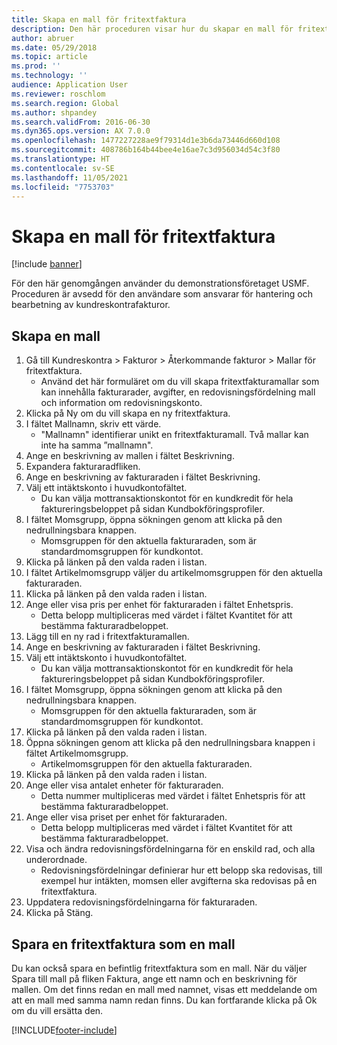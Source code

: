 ```yaml
---
title: Skapa en mall för fritextfaktura
description: Den här proceduren visar hur du skapar en mall för fritextfaktura.
author: abruer
ms.date: 05/29/2018
ms.topic: article
ms.prod: ''
ms.technology: ''
audience: Application User
ms.reviewer: roschlom
ms.search.region: Global
ms.author: shpandey
ms.search.validFrom: 2016-06-30
ms.dyn365.ops.version: AX 7.0.0
ms.openlocfilehash: 1477227228ae9f79314d1e3b6da73446d660d108
ms.sourcegitcommit: 408786b164b44bee4e16ae7c3d956034d54c3f80
ms.translationtype: HT
ms.contentlocale: sv-SE
ms.lasthandoff: 11/05/2021
ms.locfileid: "7753703"
---
```

# <a name="create-a-free-text-invoice-template"></a>Skapa en mall för fritextfaktura

[!include [banner](../includes/banner.md)]

För den här genomgången använder du demonstrationsföretaget USMF. Proceduren är avsedd för den användare som ansvarar för hantering och bearbetning av kundreskontrafakturor.

## <a name="create-a-template"></a>Skapa en mall

1. Gå till Kundreskontra > Fakturor > Återkommande fakturor > Mallar för fritextfaktura.
    * Använd det här formuläret om du vill skapa fritextfakturamallar som kan innehålla fakturarader, avgifter, en redovisningsfördelning mall och information om redovisningskonto.  
2. Klicka på Ny om du vill skapa en ny fritextfaktura.
3. I fältet Mallnamn, skriv ett värde.
    * "Mallnamn" identifierar unikt en fritextfakturamall. Två mallar kan inte ha samma ”mallnamn".  
4. Ange en beskrivning av mallen i fältet Beskrivning.
5. Expandera fakturaradfliken.
6. Ange en beskrivning av fakturaraden i fältet Beskrivning.
7. Välj ett intäktskonto i huvudkontofältet.
    * Du kan välja mottransaktionskontot för en kundkredit för hela faktureringsbeloppet på sidan Kundbokföringsprofiler.  
8. I fältet Momsgrupp, öppna sökningen genom att klicka på den nedrullningsbara knappen.
    * Momsgruppen för den aktuella fakturaraden, som är standardmomsgruppen för kundkontot.  
9. Klicka på länken på den valda raden i listan.
10. I fältet Artikelmomsgrupp väljer du artikelmomsgruppen för den aktuella fakturaraden.
11. Klicka på länken på den valda raden i listan.
12. Ange eller visa pris per enhet för fakturaraden i fältet Enhetspris.
    * Detta belopp multipliceras med värdet i fältet Kvantitet för att bestämma fakturaradbeloppet.  
13. Lägg till en ny rad i fritextfakturamallen.
14. Ange en beskrivning av fakturaraden i fältet Beskrivning.
15. Välj ett intäktskonto i huvudkontofältet.
    * Du kan välja mottransaktionskontot för en kundkredit för hela faktureringsbeloppet på sidan Kundbokföringsprofiler.  
16. I fältet Momsgrupp, öppna sökningen genom att klicka på den nedrullningsbara knappen.
    * Momsgruppen för den aktuella fakturaraden, som är standardmomsgruppen för kundkontot.  
17. Klicka på länken på den valda raden i listan.
18. Öppna sökningen genom att klicka på den nedrullningsbara knappen i fältet Artikelmomsgrupp.
    * Artikelmomsgruppen för den aktuella fakturaraden.  
19. Klicka på länken på den valda raden i listan.
20. Ange eller visa antalet enheter för fakturaraden.
    * Detta nummer multipliceras med värdet i fältet Enhetspris för att bestämma fakturaradbeloppet.  
21. Ange eller visa priset per enhet för fakturaraden. 
    * Detta belopp multipliceras med värdet i fältet Kvantitet för att bestämma fakturaradbeloppet.  
22. Visa och ändra redovisningsfördelningarna för en enskild rad, och alla underordnade.
    * Redovisningsfördelningar definierar hur ett belopp ska redovisas, till exempel hur intäkten, momsen eller avgifterna ska redovisas på en fritextfaktura.  
23. Uppdatera redovisningsfördelningarna för fakturaraden.
24. Klicka på Stäng.

## <a name="save-a-free-text-invoice-as-a-template"></a>Spara en fritextfaktura som en mall
Du kan också spara en befintlig fritextfaktura som en mall. När du väljer Spara till mall på fliken Faktura, ange ett namn och en beskrivning för mallen. Om det finns redan en mall med namnet, visas ett meddelande om att en mall med samma namn redan finns. Du kan fortfarande klicka på Ok om du vill ersätta den. 


[!INCLUDE[footer-include](../../includes/footer-banner.md)]

